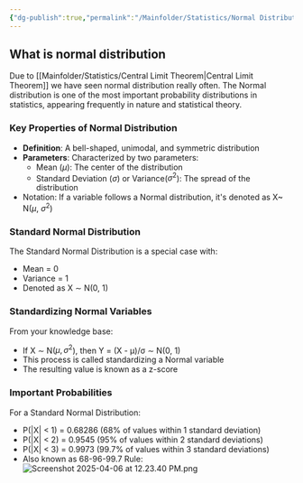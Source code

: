```yaml
---
{"dg-publish":true,"permalink":"/Mainfolder/Statistics/Normal Distribution/"}
---
```


## What is normal distribution

Due to [[Mainfolder/Statistics/Central Limit Theorem\|Central Limit Theorem]] we have seen normal distribution really often. 
The Normal distribution is one of the most important probability distributions in statistics, appearing frequently in nature and statistical theory.

### Key Properties of Normal Distribution
- **Definition**: A bell-shaped, unimodal, and symmetric distribution
- **Parameters**: Characterized by two parameters:
  - Mean ($\mu$): The center of the distribution
  - Standard Deviation ($\sigma$) or Variance($\sigma^{2}$): The spread of the distribution
- Notation: If a variable follows a Normal distribution, it's denoted as X~ N($\mu$, $\sigma^{2}$)

### Standard Normal Distribution
The Standard Normal Distribution is a special case with:
- Mean = 0
- Variance = 1
- Denoted as X ∼ N(0, 1)

### Standardizing Normal Variables
From your knowledge base:
- If X ∼ N($\mu, \sigma^{2}$), then Y = (X - μ)/σ ∼ N(0, 1)
- This process is called standardizing a Normal variable
- The resulting value is known as a z-score

### Important Probabilities
For a Standard Normal Distribution:
- P(|X| < 1) = 0.68286 (68% of values within 1 standard deviation)
- P(|X| < 2) = 0.9545 (95% of values within 2 standard deviations)
- P(|X| < 3) = 0.9973 (99.7% of values within 3 standard deviations)
- Also known as 68-96-99.7 Rule:![Screenshot 2025-04-06 at 12.23.40 PM.png](/img/user/%E9%99%84%E4%BB%B6/Screenshot%202025-04-06%20at%2012.23.40%20PM.png)


